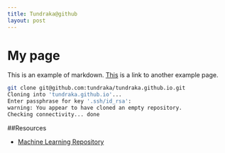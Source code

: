 ```yaml
---
title: Tundraka@github
layout: post
---
```


My page
=======
This is an example of markdown. [This](test.md) is a link to another example page.

```bash
git clone git@github.com:tundraka/tundraka.github.io.git
Cloning into 'tundraka.github.io'...
Enter passphrase for key '.ssh/id_rsa': 
warning: You appear to have cloned an empty repository.
Checking connectivity... done
```

##Resources
- [Machine Learning Repository](http://archive.ics.uci.edu/ml/)
